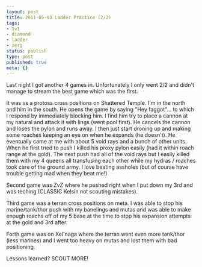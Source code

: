 ```yaml
---
layout: post
title: 2011-05-03 Ladder Practice (2/2)
tags:
- 1v1
- diamond
- ladder
- zerg
status: publish
type: post
published: true
meta: {}
---
```

<p>Last night I got another 4 games in. Unfortunately I only went 2/2 and didn't manage to stream the best game which was the first.</p><p>It was vs a protoss cross positions on Shattered Temple. I'm in the north and him in the south. He opens the game by saying "Hey faggot"... to which I respond by immediately blocking him. I find him try to place a cannon at my natural and attack it with lings (went pool first). He cancels the cannon and loses the pylon and runs away. I then just start droning up and making some roaches keeping an eye on when he expands (he doesn't). He eventually came at me with about 5 void rays and a bunch of other units. When he first tried to push I killed his proxy pylon easily (had it within roach range at the gold). The next push had all of the void rays but I easily killed them with my 4 queens all transfusing each other while my hydras / roaches took care of the ground army. I love beating assholes (but of course have trouble getting mad when they beat me!)</p><p>Second game was ZvZ where he pushed right when I put down my 3rd and was teching (CLASSIC Kelsin not scouting mistakes).</p><p>Third game was a terran cross positions on meta. I was able to stop his marine/tank/thor push with my banelings and mutas and was able to make enough roachs off of my 5 base at the time to stop his expansion attempts at the gold and 3rd after.</p><p>Forth game was on Xel'naga where the terran went even more tank/thor (less marines) and I went too heavy on mutas and lost them with bad positioning.</p><p>Lessons learned? SCOUT MORE!</p>
